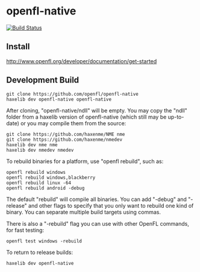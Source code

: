 openfl-native
============
[![Build Status](https://travis-ci.org/openfl/openfl-native.png)](https://travis-ci.org/openfl/openfl-native)


Install
-------

http://www.openfl.org/developer/documentation/get-started


Development Build
-----------------

    git clone https://github.com/openfl/openfl-native
    haxelib dev openfl-native openfl-native

After cloning, "openfl-native/ndll" will be empty. You may copy the "ndll" folder from a haxelib version of openfl-native (which still may be up-to-date) or you may compile them from the source:

    git clone https://github.com/haxenme/NME nme
    git clone https://github.com/haxenme/nmedev
    haxelib dev nme nme
    haxelib dev nmedev nmedev

To rebuild binaries for a platform, use "openfl rebuild", such as:

    openfl rebuild windows
    openfl rebuild windows,blackberry
    openfl rebuild linux -64
    openfl rebuild android -debug

The default "rebuild" will compile all binaries. You can add "-debug" and "-release" and other flags to specify that you only want to rebuild one kind of binary. You can separate multiple build targets using commas.

There is also a "-rebuild" flag you can use with other OpenFL commands, for fast testing:

    openfl test windows -rebuild

To return to release builds:

    haxelib dev openfl-native
